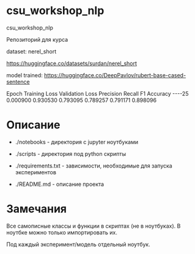 # csu_workshop_nlp

csu_workshop_nlp

Репозиторий для курса

dataset: nerel_short

https://huggingface.co/datasets/surdan/nerel_short

model trained: https://huggingface.co/DeepPavlov/rubert-base-cased-sentence

Epoch	Training Loss	Validation Loss	Precision	Recall	F1	Accuracy
----25	0.000900	0.930530	0.793095	0.789257	0.791171	0.898096
# Описание

- ./notebooks - директория с jupyter ноутбуками

- ./scripts - директория под python скрипты

- ./requirements.txt - зависимости, необходимые для запуска экспериментов

- ./README.md - описание проекта


# Замечания

Все самописные классы и функции в скриптах (не в ноутбуках). В ноутбке можно только импортировать их.

Под каждый эксперимент/модель отдельный ноутбук. 
